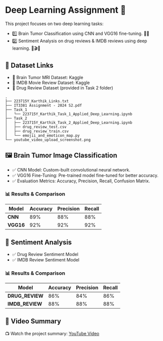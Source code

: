 # Deep Learning Assignment 🤖

This project focuses on two deep learning tasks:
- 1️⃣ Brain Tumor Classification using CNN and VGG16 fine-tuning. 🏥💡
- 2️⃣ Sentiment Analysis on drug reviews & IMDB reviews using deep learning. 🏥🎬💬

## 📂 Dataset Links
- 📌 Brain Tumor MRI Dataset: Kaggle
- 📌 IMDB Movie Review Dataset: Kaggle
- 📌 Drug Review Dataset (provided in Task 2 folder)

```
.
├── 223715Y_Karthik_Links.txt
├── IT3381 Assignment - 2024 S2.pdf
├── Task_1
│   └── 223715Y_Karthik_Task_1_Applied_Deep_Learning.ipynb
├── Task_2
│   ├── 223715Y_Karthik_Task_2_Applied_Deep_Learning.ipynb
│   ├── drug_review_test.csv
│   ├── drug_review_train.csv
│   └── emojii_and_emoticon_map.py
└── youtube_video_upload_screenshot.png
```

## 🖼️ Brain Tumor Image Classification
- ✅ CNN Model: Custom-built convolutional neural network.
- ✅ VGG16 Fine-Tuning: Pre-trained model fine-tuned for better accuracy.
- ✅ Evaluation Metrics: Accuracy, Precision, Recall, Confusion Matrix.

### 📊 Results & Comparison

| Model  | Accuracy | Precision | Recall |
|--------|----------|-----------|--------|
| **CNN**    | 89%      | 88%       | 88%    |
| **VGG16**  | 92%      | 92%       | 92%    |


## 💬 Sentiment Analysis
- ✅ Drug Review Sentiment Model
- ✅ IMDB Review Sentiment Model

### 📊 Results & Comparison

| Model  | Accuracy | Precision | Recall |
|--------|----------|-----------|--------|
| **DRUG_REVIEW**    | 86%      | 84%       | 86%    |
| **IMDB_REVIEW**  | 88%      | 88%       | 88%    |


## 🎥 Video Summary
📺 Watch the project summary: [YouTube Video](https://youtu.be/-JPUyqA0W28)

